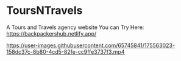 # ToursNTravels
A Tours and Travels agency website
You can Try Here: https://backpackershub.netlify.app/



https://user-images.githubusercontent.com/65745841/175563023-158dc37c-8b80-4cd5-82fe-cc9ffe3737f3.mp4

